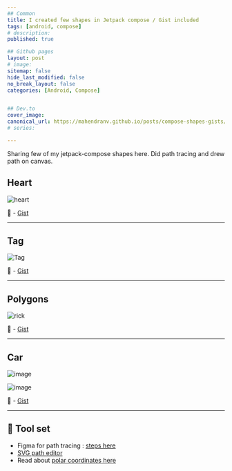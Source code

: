 ```yaml
---
## Common
title: I created few shapes in Jetpack compose / Gist included
tags: [android, compose]
# description: 
published: true

## Github pages
layout: post
# image: 
sitemap: false
hide_last_modified: false
no_break_layout: false
categories: [Android, Compose]


## Dev.to
cover_image: 
canonical_url: https://mahendranv.github.io/posts/compose-shapes-gists/
# series:

---
```


Sharing few of my jetpack-compose shapes here. Did path tracing and drew path on canvas.

## Heart

![heart](https://user-images.githubusercontent.com/6584143/125109896-8e16ae00-e101-11eb-99ee-4d4a7696c667.png)

🚀 - [Gist](https://gist.github.com/mahendranv/794e9584cc003c83f1790c8badac262f)



---


## Tag
![Tag](https://user-images.githubusercontent.com/6584143/125108986-63782580-e100-11eb-9438-19e5594f4fea.png)

🚀 - [Gist](https://gist.github.com/mahendranv/87de70694221bd28446910ce25ab5c24)


---


## Polygons

![rick](https://user-images.githubusercontent.com/6584143/125115323-cf5e8c00-e108-11eb-8ebb-d4ee63bedfa2.gif)

🚀 - [Gist](https://gist.github.com/mahendranv/c8fb2d846e2b9000ea51b4979f5cdff3)


---

## Car

![image](https://user-images.githubusercontent.com/6584143/125117669-2fa2fd00-e10c-11eb-825b-6767ced48799.png)

![image](https://user-images.githubusercontent.com/6584143/125119234-6e39b700-e10e-11eb-9513-951b99d1e33e.png)


🚀 - [Gist](https://gist.github.com/mahendranv/10074cecc74d9a7997ff9b1ad99468c2)


---


## 👷 Tool set

- Figma for path tracing : [steps here](https://vimeo.com/manage/videos/569544993)
- [SVG path editor](https://yqnn.github.io/svg-path-editor/)
- Read about [polar coordinates here](https://varun.ca/polar-coords/)
